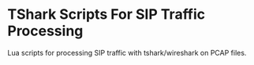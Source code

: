 # TShark Scripts For SIP Traffic Processing

Lua scripts for processing SIP traffic with tshark/wireshark on PCAP files.
